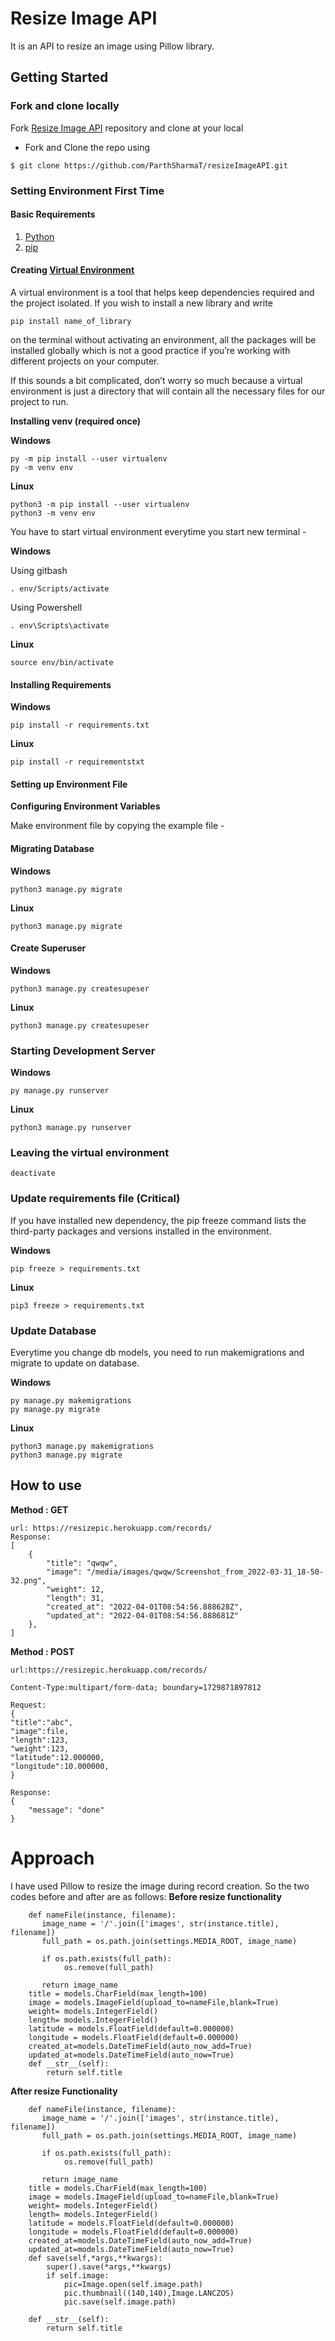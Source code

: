
# Resize Image API

It is an API to resize an image using Pillow library.

## Getting Started

### Fork and clone locally

Fork [Resize Image API](https://github.com/ParthSharmaT/resizeImageAPI.git) repository and clone at your local 

- Fork and Clone the repo using
```
$ git clone https://github.com/ParthSharmaT/resizeImageAPI.git
```

### Setting Environment First Time

#### Basic Requirements 
1. [Python](https://www.python.org/downloads/)
1. [pip](https://pip.pypa.io/en/stable/installation/)

#### Creating [Virtual Environment](https://docs.python.org/3/library/venv.html) 

A virtual environment is a tool that helps keep dependencies required and the project isolated. If you wish to install a new library and write
```
pip install name_of_library
``` 
on the terminal without activating an environment, all the packages will be installed globally which is not a good practice if you’re working with different projects on your computer.

If this sounds a bit complicated, don’t worry so much because a virtual environment is just a directory that will contain all the necessary files for our project to run.

**Installing venv (required once)**

**Windows**
```
py -m pip install --user virtualenv
py -m venv env
```
**Linux**
```
python3 -m pip install --user virtualenv
python3 -m venv env
```

You have to start virtual environment everytime you start new terminal -

**Windows**

Using gitbash
```
. env/Scripts/activate
```
Using Powershell
```
. env\Scripts\activate
```
**Linux**
```
source env/bin/activate
```

#### Installing Requirements 

**Windows**
```
pip install -r requirements.txt
```
**Linux**
```
pip install -r requirementstxt
```
#### Setting up Environment File

**Configuring Environment Variables**

Make environment file by copying the example file -


#### Migrating Database
**Windows**
```
python3 manage.py migrate
```
**Linux**
```
python3 manage.py migrate
```

#### Create Superuser
**Windows**
```
python3 manage.py createsupeser
```
**Linux**
```
python3 manage.py createsupeser
```

### Starting Development Server
**Windows**
```
py manage.py runserver
```
**Linux**
```
python3 manage.py runserver
``` 

### Leaving the virtual environment
```
deactivate
```

### Update requirements file (Critical)
If you have installed new dependency, the pip freeze command lists the third-party packages and versions installed in the environment. 

**Windows**
```
pip freeze > requirements.txt
```
**Linux**
```
pip3 freeze > requirements.txt
```

### Update Database  
Everytime you change db models, you need to run makemigrations and migrate to update on database.

**Windows**
```
py manage.py makemigrations
py manage.py migrate
```
**Linux**
```
python3 manage.py makemigrations
python3 manage.py migrate

```


## How to use
**Method : GET**
```
url: https://resizepic.herokuapp.com/records/
Response: 
[
    {
        "title": "qwqw",
        "image": "/media/images/qwqw/Screenshot_from_2022-03-31_18-50-32.png",
        "weight": 12,
        "length": 31,
        "created_at": "2022-04-01T08:54:56.888628Z",
        "updated_at": "2022-04-01T08:54:56.888681Z"
    },
]
```
**Method : POST**
```
url:https://resizepic.herokuapp.com/records/

Content-Type:multipart/form-data; boundary=1729871897812

Request:
{
"title":"abc",
"image":file,
"length":123,
"weight":123,
"latitude":12.000000,
"longitude":10.000000,
}

Response:
{
    "message": "done"
}
```

# Approach
I have used Pillow to resize the image during record creation. So the two codes before and after are as follows:
**Before resize functionality**
```class FishRecord(models.Model):
    def nameFile(instance, filename):
       image_name = '/'.join(['images', str(instance.title), filename])
       full_path = os.path.join(settings.MEDIA_ROOT, image_name)

       if os.path.exists(full_path):
            os.remove(full_path)

       return image_name
    title = models.CharField(max_length=100)
    image = models.ImageField(upload_to=nameFile,blank=True)
    weight= models.IntegerField()
    length= models.IntegerField()
    latitude = models.FloatField(default=0.000000)
    longitude = models.FloatField(default=0.000000)
    created_at=models.DateTimeField(auto_now_add=True)
    updated_at=models.DateTimeField(auto_now=True)
    def __str__(self):
        return self.title
```

**After resize Functionality**
```class FishRecord(models.Model):
    def nameFile(instance, filename):
       image_name = '/'.join(['images', str(instance.title), filename])
       full_path = os.path.join(settings.MEDIA_ROOT, image_name)

       if os.path.exists(full_path):
            os.remove(full_path)

       return image_name
    title = models.CharField(max_length=100)
    image = models.ImageField(upload_to=nameFile,blank=True)
    weight= models.IntegerField()
    length= models.IntegerField()
    latitude = models.FloatField(default=0.000000)
    longitude = models.FloatField(default=0.000000)
    created_at=models.DateTimeField(auto_now_add=True)
    updated_at=models.DateTimeField(auto_now=True)
    def save(self,*args,**kwargs):
        super().save(*args,**kwargs)
        if self.image:
            pic=Image.open(self.image.path)
            pic.thumbnail((140,140),Image.LANCZOS)
            pic.save(self.image.path)
            
    def __str__(self):
        return self.title
```
